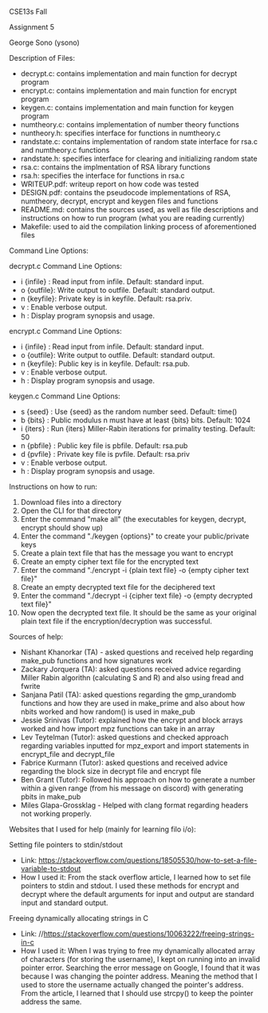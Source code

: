 CSE13s Fall

Assignment 5

George Sono (ysono)


Description of Files:
 - decrypt.c: contains implementation and main function for decrypt program
 - encrypt.c: contains implementation and main function for encrypt program
 - keygen.c: contains implementation and main function for keygen program
 - numtheory.c: contains implementation of number theory functions
 - nuntheory.h: specifies interface for functions in numtheory.c
 - randstate.c: contains implementation of random state interface for rsa.c and numtheory.c functions
 - randstate.h: specifies interface for clearing and initializing random state
 - rsa.c: contains the implmentation of RSA library functions
 - rsa.h: specifies the interface for functions in rsa.c
 - WRITEUP.pdf: writeup report on how code was tested
 - DESIGN.pdf: contains the pseudocode implementations of RSA, numtheory, decrypt, encrypt and keygen files and functions
 - README.md: contains the sources used, as well as file descriptions and instructions on how to run program (what you are reading currently)
 - Makefile: used to aid the compilation linking process of aforementioned files

 	
Command Line Options:
 
 decrypt.c Command Line Options:
  - i {infile} : Read input from infile. Default: standard input.
  - o {outfile}: Write output to outfile. Default: standard output.
  - n {keyfile}: Private key is in keyfile. Default: rsa.priv.
  - v          : Enable verbose output.
  - h          : Display program synopsis and usage.

 encrypt.c Command Line Options:
  - i {infile} : Read input from infile. Default: standard input.
  - o {outfile}: Write output to outfile. Default: standard output.
  - n {keyfile}: Public key is in keyfile. Default: rsa.pub.
  - v          : Enable verbose output.
  - h          : Display program synopsis and usage.
 
 keygen.c Command Line Options:
  - s {seed}   : Use {seed} as the random number seed. Default: time()
  - b {bits}   : Public modulus n must have at least {bits} bits. Default: 1024
  - i {iters}  : Run {iters} Miller-Rabin iterations for primality testing. Default: 50
  - n {pbfile} : Public key file is pbfile. Default: rsa.pub
  - d {pvfile} : Private key file is pvfile. Default: rsa.priv
  - v          : Enable verbose output.
  - h          : Display program synopsis and usage.
 
 Instructions on how to run:
  1. Download files into a directory
  2. Open the CLI for that directory
  3. Enter the command "make all" (the executables for keygen, decrypt, encrypt should show up)
  4. Enter the command "./keygen {options}" to create your public/private keys
  5. Create a plain text file that has the message you want to encrypt
  6. Create an empty cipher text file for the encrypted text 
  7. Enter the command "./encrypt -i {plain text file} -o {empty cipher text file}"
  8. Create an empty decrypted text file for the deciphered text
  9. Enter the command "./decrypt -i {cipher text file} -o {empty decrypted text file}"
  10. Now open the decrypted text file. It should be the same as your original plain text file if the encryption/decryption was successful.
  
  
Sources of help:
 - Nishant Khanorkar (TA) - asked questions and received help regarding make_pub functions and how signatures work
 - Zackary Jorquera (TA): asked questions received advice regarding Miller Rabin algorithn (calculating S and R) and also using fread and fwrite 
 - Sanjana Patil (TA): asked questions regarding the gmp_urandomb functions and how they are used in make_prime and also about how nbits worked and how random() is used in make_pub
 - Jessie Srinivas (Tutor): explained how the encrypt and block arrays worked and how import mpz functions can take in an array
 - Lev Teytelman (Tutor): asked questions and checked approach regarding variables inputted for mpz_export and import statements in encrypt_file and decrypt_file
 - Fabrice Kurmann (Tutor): asked questions and received advice regarding the block size in decrypt file and encrypt file
 - Ben Grant (Tutor): Followed his approach on how to generate a number within a given range (from his message on discord) with generating pbits in make_pub
 - Miles Glapa-Grossklag - Helped with clang format regarding headers not working properly.
 
 Websites that I used for help (mainly for learning filo i/o):
 
 Setting file pointers to stdin/stdout
 - Link: https://stackoverflow.com/questions/18505530/how-to-set-a-file-variable-to-stdout
 - How I used it: 
 From the stack overflow article, I learned how to set file pointers to stdin and stdout. I used these methods for encrypt and decrypt where the default arguments for input and output are standard input and standard output.
 
 Freeing dynamically allocating strings in C
 - Link: //https://stackoverflow.com/questions/10063222/freeing-strings-in-c
 - How I used it:
 When I was trying to free my dynamically allocated array of characters (for storing the username), I kept on running into an invalid pointer error. Searching the error message on Google, I found that it was because I was changing the pointer address. Meaning the method that I used to store the username actually changed the pointer's address. From the article, I learned that I should use strcpy() to keep the pointer address the same.


